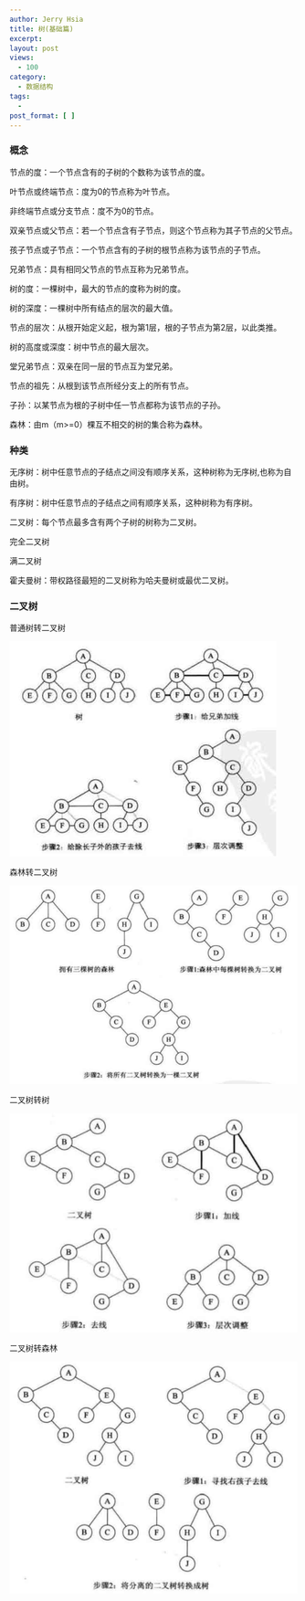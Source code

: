 ```yaml
---
author: Jerry Hsia
title: 树(基础篇)
excerpt:
layout: post
views:
  - 100
category:
  - 数据结构
tags:
  - 
post_format: [ ]
---
```


### 概念

节点的度：一个节点含有的子树的个数称为该节点的度。

叶节点或终端节点：度为0的节点称为叶节点。

非终端节点或分支节点：度不为0的节点。

双亲节点或父节点：若一个节点含有子节点，则这个节点称为其子节点的父节点。

孩子节点或子节点：一个节点含有的子树的根节点称为该节点的子节点。

兄弟节点：具有相同父节点的节点互称为兄弟节点。

树的度：一棵树中，最大的节点的度称为树的度。

树的深度：一棵树中所有结点的层次的最大值。

节点的层次：从根开始定义起，根为第1层，根的子节点为第2层，以此类推。

树的高度或深度：树中节点的最大层次。

堂兄弟节点：双亲在同一层的节点互为堂兄弟。

节点的祖先：从根到该节点所经分支上的所有节点。

子孙：以某节点为根的子树中任一节点都称为该节点的子孙。

森林：由m（m>=0）棵互不相交的树的集合称为森林。

### 种类

无序树：树中任意节点的子结点之间没有顺序关系，这种树称为无序树,也称为自由树。

有序树：树中任意节点的子结点之间有顺序关系，这种树称为有序树。

二叉树：每个节点最多含有两个子树的树称为二叉树。

完全二叉树

满二叉树

霍夫曼树：带权路径最短的二叉树称为哈夫曼树或最优二叉树。

### 二叉树

普通树转二叉树

![](/files/2014/tree-bitree.jpg)

森林转二叉树

![](/files/2014/forest-bitree.jpg)

二叉树转树

![](/files/2014/bitree-tree.jpg)

二叉树转森林

![](/files/2014/bitree-forest.jpg)
